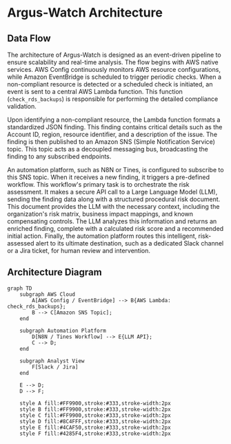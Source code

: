 # Argus-Watch Architecture

## Data Flow
The architecture of Argus-Watch is designed as an event-driven pipeline to ensure scalability and real-time analysis. The flow begins with AWS native services. AWS Config continuously monitors AWS resource configurations, while Amazon EventBridge is scheduled to trigger periodic checks. When a non-compliant resource is detected or a scheduled check is initiated, an event is sent to a central AWS Lambda function. This function (`check_rds_backups`) is responsible for performing the detailed compliance validation.

Upon identifying a non-compliant resource, the Lambda function formats a standardized JSON finding. This finding contains critical details such as the Account ID, region, resource identifier, and a description of the issue. The finding is then published to an Amazon SNS (Simple Notification Service) topic. This topic acts as a decoupled messaging bus, broadcasting the finding to any subscribed endpoints.

An automation platform, such as N8N or Tines, is configured to subscribe to this SNS topic. When it receives a new finding, it triggers a pre-defined workflow. This workflow's primary task is to orchestrate the risk assessment. It makes a secure API call to a Large Language Model (LLM), sending the finding data along with a structured procedural risk document. This document provides the LLM with the necessary context, including the organization's risk matrix, business impact mappings, and known compensating controls. The LLM analyzes this information and returns an enriched finding, complete with a calculated risk score and a recommended initial action. Finally, the automation platform routes this intelligent, risk-assessed alert to its ultimate destination, such as a dedicated Slack channel or a Jira ticket, for human review and intervention.

## Architecture Diagram

```mermaid
graph TD
    subgraph AWS Cloud
        A[AWS Config / EventBridge] --> B{AWS Lambda: check_rds_backups};
        B --> C[Amazon SNS Topic];
    end

    subgraph Automation Platform
        D[N8N / Tines Workflow] --> E{LLM API};
        C --> D;
    end

    subgraph Analyst View
        F[Slack / Jira]
    end

    E --> D;
    D --> F;

    style A fill:#FF9900,stroke:#333,stroke-width:2px
    style B fill:#FF9900,stroke:#333,stroke-width:2px
    style C fill:#FF9900,stroke:#333,stroke-width:2px
    style D fill:#8C4FFF,stroke:#333,stroke-width:2px
    style E fill:#4CAF50,stroke:#333,stroke-width:2px
    style F fill:#4285F4,stroke:#333,stroke-width:2px
```
